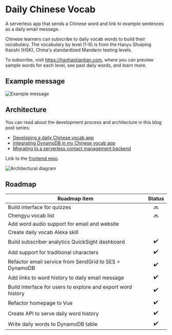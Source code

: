 # Daily Chinese Vocab

A serverless app that sends a Chinese word and link to example sentences as a daily email message.

Chinese learners can subscribe to daily vocab words to build their vocabulary. The vocabulary by level (1-6) is from the Hanyu Shuiping Kaoshi (HSK), China's standardized Mandarin testing levels.

To subscribe, visit https://haohaotiantian.com, where you can preview sample words for each level, see past daily words, and learn more.

## Example message

![Example message](https://emshea.com/static/images/chinese-vocab-app/haohaotiantian-email-640.PNG)

## Architecture

You can read about the development process and architecture in this blog post series: 
- [Developing a daily Chinese vocab app](https://emshea.com/post/chinese-vocab-app)
- [Integrating DynamoDB in my Chinese vocab app](https://emshea.com/post/vocab-app-database)
- [Migrating to a serverless contact management backend](https://emshea.com/post/vocab-subscriber-backend)

Link to the [frontend repo](https://github.com/em-shea/vocab-frontend-vue).

![Architectural diagram](https://hsk-vocab.s3.amazonaws.com/vocab-app-v6-quicksight5.png)

## Roadmap

| Roadmap item  | Status |
| ------------- | :-------------: |
| Build interface for quizzes | :soon: |
| Chengyu vocab list | :soon: |
| Add word audio support for email and website | |
| Create daily vocab Alexa skill | |
| Build subscriber analytics QuickSight dashboard | :heavy_check_mark: |
| Add support for traditional characters | :heavy_check_mark: |
| Refactor email service from SendGrid to SES + DynamoDB | :heavy_check_mark: |
| Add links to word history to daily email message | :heavy_check_mark: |
| Build interface for users to explore and export word history | :heavy_check_mark: |
| Refactor homepage to Vue | :heavy_check_mark: |
| Create API to serve daily word history | :heavy_check_mark:  |
| Write daily words to DynamoDB table | :heavy_check_mark:  |